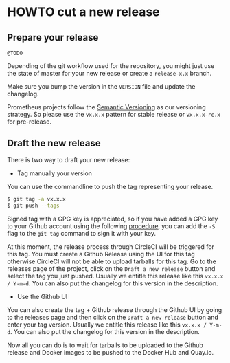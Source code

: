 

# HOWTO cut a new release

## Prepare your release

`@TODO`

Depending of the git workflow used for the repository, you might just use the state of master for 
your new release or create a `release-x.x` branch.

Make sure you bump the version in the `VERSION` file and update the changelog.

Prometheus projects follow the [Semantic Versioning](http://semver.org/) as our versioning strategy.
So please use the `vx.x.x` pattern for stable release or `vx.x.x-rc.x` for pre-release.

## Draft the new release

There is two way to draft your new release:

* Tag manually your version

You can use the commandline to push the tag representing your release.

```bash
$ git tag -a vx.x.x
$ git push --tags
```
Signed tag with a GPG key is appreciated, so if you have added a GPG key to your Github account using the following [procedure](https://help.github.com/articles/generating-a-gpg-key/), you can add the `-S` flag to the `git tag` command to sign it with your key.

At this moment, the release process through CircleCI will be triggered for this tag.
You must create a Github Release using the UI for this tag otherwise CircleCI will not be able to upload tarballs for this tag.
Go to the releases page of the project, click on the `Draft a new release` button and select the tag you just pushed.
Usually we entitle this release like this `vx.x.x / Y-m-d`.
You can also put the changelog for this version in the description.

* Use the Github UI

You can also create the tag + Github release through the Github UI by going to the releases page and then click on the `Draft a new release` button and enter your tag version.
Usually we entitle this release like this `vx.x.x / Y-m-d`.
You can also put the changelog for this version in the description.


Now all you can do is to wait for tarballs to be uploaded to the Github release and Docker images to be pushed to the Docker Hub and Quay.io.
